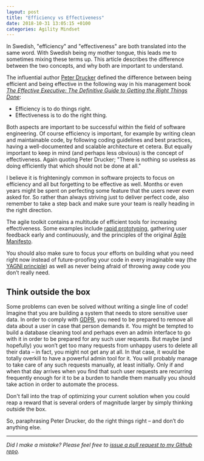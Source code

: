 ```yaml
---
layout: post
title: "Efficiency vs Effectiveness"
date: 2018-10-31 13:05:15 +0100
categories: Agility Mindset
---
```


In Swedish, "efficiency" and "effectiveness" are both translated into the same word. With Swedish being my mother tongue, this leads me to sometimes mixing these terms up. This article describes the difference between the two concepts, and why both are important to understand.

The influential author [Peter Drucker](https://en.wikipedia.org/wiki/Peter_Drucker) defined the difference between being efficient and being effective in the following way in his management book _[The Effective Executive: The Definitive Guide to Getting the Right Things Done](https://www.goodreads.com/book/show/48019.The_Effective_Executive)_:

* Efficiency is to do things right.
* Effectiveness is to do the right thing.

Both aspects are important to be successful within the field of software engineering. Of course efficiency is important, for example by writing clean and maintainable code, by following coding guidelines and best practices, having a well-documented and scalable architecture et cetera. But equally important to keep in mind (and perhaps less obvious) is the concept of effectiveness. Again quoting Peter Drucker; "There is nothing so useless as doing efficiently that which should not be done at all."

I believe it is frighteningly common in software projects to focus on efficiency and all but forgetting to be effective as well. Months or even years might be spent on perfecting some feature that the users never even asked for. So rather than always striving just to deliver perfect code, also remember to take a step back and make sure your team is really heading in the right direction. 

The agile toolkit contains a multitude of efficient tools for increasing effectiveness. Some examples include [rapid prototyping](https://www.developer.com/design/the-need-for-rapid-prototyping-in-an-agile-age.html), gathering user feedback early and continuously, and the principles of the original [Agile Manifesto](http://agilemanifesto.org/principles.html).

You should also make sure to focus your efforts on building what you need right now instead of future-proofing your code in every imaginable way (the [YAGNI principle](https://en.wikipedia.org/wiki/You_aren%27t_gonna_need_it)) as well as never being afraid of throwing away code you don’t really need.

## Think outside the box
Some problems can even be solved without writing a single line of code! Imagine that you are building a system that needs to store sensitive user data. In order to comply with [GDPR](https://en.wikipedia.org/wiki/General_Data_Protection_Regulation), you need to be prepared to remove all data about a user in case that person demands it. You might be tempted to build a database cleaning tool and perhaps even an admin interface to go with it in order to be prepared for any such user requests. But maybe (and hopefully) you won’t get too many requests from unhappy users to delete all their data – in fact, you might not get any at all. In that case, it would be totally overkill to have a powerful admin tool for it. You will probably manage to take care of any such requests manually, at least initially. Only if and when that day arrives when you find that such user requests are recurring frequently enough for it to be a burden to handle them manually you should take action in order to automate the process. 

Don't fall into the trap of optimizing your current solution when you could reap a reward that is several orders of magnitude larger by simply thinking outside the box.

So, paraphrasing Peter Drucker, do the right things right – and don’t do anything else.

---

*Did I make a mistake? Please feel free to [issue a pull request to my Github repo](https://github.com/Sundin/sundin.github.io).*
